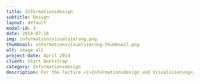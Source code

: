 ```yaml
---
title: Informationsdesign
subtitle: Design
layout: default
modal-id: 3
date: 2014-07-16
img: informationsvisualsierung.png
thumbnail: informationsvisualsierung-thumbnail.png
alt: image-alt
project-date: April 2014
client: Start Bootstrap
category: Informationsdesign
description: For the lecture <i>Informationsdesign und Visualisierung</i>, I created an Infographic about swimming places and their water quality around the Danube in Vienna. The graphic was generated with Tableau Desktop and Adobe Photoshop.
---
```

